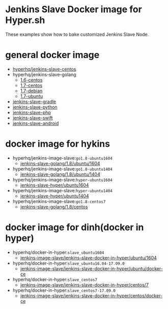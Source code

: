 Jenkins Slave Docker image for Hyper.sh
=======================================

These examples show how to bake customized Jenkins Slave Node.

# general docker image

- [hyperhq/jenkins-slave-centos](jenkins-slave-centos)
- hyperhq/jenkins-slave-golang
  - [1.6-centos](jenkins-slave-golang/1.6/centos)
  - [1.7-centos](jenkins-slave-golang/1.7/centos)
  - [1.7-debian](jenkins-slave-golang/1.7/debian)
  - [1.7-ubuntu](jenkins-slave-golang/1.7/ubuntu)
- [jenkins-slave-gradle](jenkins-slave-gradle)
- [jenkins-slave-python](jenkins-slave-python)
- [jenkins-slave-php](jenkins-slave-php)
- [jenkins-slave-swift](jenkins-slave-swift)
- [jenkins-slave-android](jenkins-slave-android)


# docker image for hykins

- hyperhq/jenkins-image-slave:`go1.8-ubuntu1604`
  - [jenkins-slave-golang/1.8/ubuntu/1604](jenkins-slave-golang/1.8/ubuntu/1604)
- hyperhq/jenkins-image-slave:`go1.8-ubuntu1404`
  - [jenkins-slave-golang/1.8/ubuntu/1404](jenkins-slave-golang/1.8/ubuntu/1404)
- hyperhq/jenkins-image-slave:`hyper-ubuntu1604`
  - [jenkins-slave-hyper/ubuntu1604](jenkins-slave-hyper/ubuntu1604)
- hyperhq/jenkins-image-slave:`hyper-ubuntu1404`
  - [jenkins-slave-hyper/ubuntu1404](jenkins-slave-hyper/ubuntu1404)
- hyperhq/jenkins-image-slave:`go1.8-centos7`
  - [jenkins-slave-golang/1.8/centos](jenkins-slave-golang/1.8/centos)


# docker image for dinh(docker in hyper)

- hyperhq/docker-in-hyper:`slave_ubuntu1604`
  - [jenkins-image-slave/jenkins-slave-docker-in-hyper/ubuntu/1604](jenkins-image-slave/jenkins-slave-docker-in-hyper/ubuntu/1604)
- hyperhq/docker-in-hyper:`slave_ubuntu16.04-17.09.0`
  - [jenkins-image-slave/jenkins-slave-docker-in-hyper/ubuntu/docker-ce](jenkins-image-slave/jenkins-slave-docker-in-hyper/ubuntu/docker-ce)
- hyperhq/docker-in-hyper:`slave_centos7`
  - [jenkins-image-slave/jenkins-slave-docker-in-hyper/centos/7](jenkins-image-slave/jenkins-slave-docker-in-hyper/centos/7)
- hyperhq/docker-in-hyper:`slave_centos7-17.09.0`
  - [jenkins-image-slave/jenkins-slave-docker-in-hyper/centos/docker-ce](jenkins-image-slave/jenkins-slave-docker-in-hyper/centos/docker-ce)
